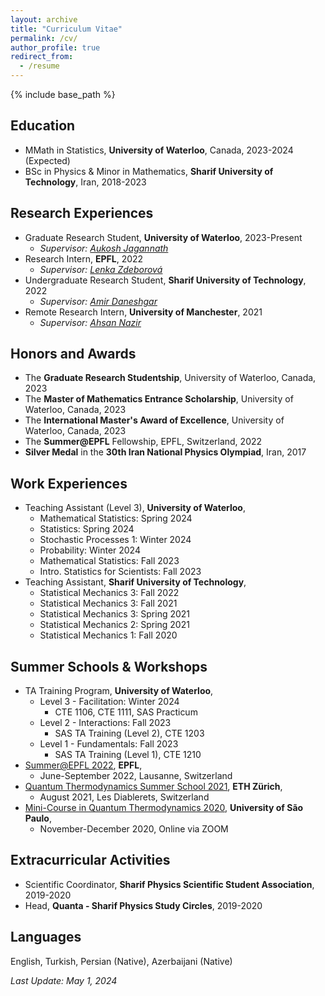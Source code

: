 ```yaml
---
layout: archive
title: "Curriculum Vitae"
permalink: /cv/
author_profile: true
redirect_from:
  - /resume
---
```

{% include base_path %}

## Education
* MMath in Statistics, **University of Waterloo**, Canada, 2023-2024 (Expected)
* BSc in Physics & Minor in Mathematics, **Sharif University of Technology**, Iran, 2018-2023

## Research Experiences
* Graduate Research Student, **University of Waterloo**, 2023-Present
  * _Supervisor: [Aukosh Jagannath](https://www.math.uwaterloo.ca/~a3jagann/)_
* Research Intern, **EPFL**, 2022
  * _Supervisor: [Lenka Zdeborová](https://people.epfl.ch/lenka.zdeborova/?lang=en)_
* Undergraduate Research Student, **Sharif University of Technology**, 2022
  * _Supervisor: [Amir Daneshgar](http://math.sharif.ir/faculties/daneshgar)_
* Remote Research Intern, **University of Manchester**, 2021
  * _Supervisor: [Ahsan Nazir](https://research.manchester.ac.uk/en/persons/ahsan.nazir)_

## Honors and Awards
* The **Graduate Research Studentship**, University of Waterloo, Canada, 2023
* The **Master of Mathematics Entrance Scholarship**, University of Waterloo, Canada, 2023
* The **International Master's Award of Excellence**, University of Waterloo, Canada, 2023
* The **Summer@EPFL** Fellowship, EPFL, Switzerland, 2022
* **Silver Medal** in the **30th Iran National Physics Olympiad**, Iran, 2017


## Work Experiences
* Teaching Assistant (Level 3), **University of Waterloo**,
  * Mathematical Statistics: Spring 2024
  * Statistics: Spring 2024
  * Stochastic Processes 1: Winter 2024
  * Probability: Winter 2024
  * Mathematical Statistics: Fall 2023
  * Intro. Statistics for Scientists: Fall 2023
* Teaching Assistant, **Sharif University of Technology**,
  * Statistical Mechanics 3: Fall 2022
  * Statistical Mechanics 3: Fall 2021
  * Statistical Mechanics 3: Spring 2021
  * Statistical Mechanics 2: Spring 2021
  * Statistical Mechanics 1: Fall 2020

## Summer Schools & Workshops
* TA Training Program, **University of Waterloo**,
  * Level 3 - Facilitation: Winter 2024
    * CTE 1106, CTE 1111, SAS Practicum
  * Level 2 - Interactions: Fall 2023
    * SAS TA Training (Level 2), CTE 1203
  * Level 1 - Fundamentals: Fall 2023
    * SAS TA Training (Level 1), CTE 1210
* [Summer@EPFL 2022](https://summer.epfl.ch/), **EPFL**,
  * June-September 2022, Lausanne, Switzerland
* [Quantum Thermodynamics Summer School 2021](https://qthermo.ethz.ch/), **ETH Zürich**,
  * August 2021, Les Diablerets, Switzerland
* [Mini-Course in Quantum Thermodynamics 2020](https://tinyurl.com/y6nvanbw), **University of São Paulo**,
  * November-December 2020, Online via ZOOM

## Extracurricular Activities
* Scientific Coordinator, **Sharif Physics Scientific Student Association**, 2019-2020
* Head, **Quanta - Sharif Physics Study Circles**, 2019-2020

## Languages
English, Turkish, Persian (Native), Azerbaijani (Native)

_Last Update: May 1, 2024_
